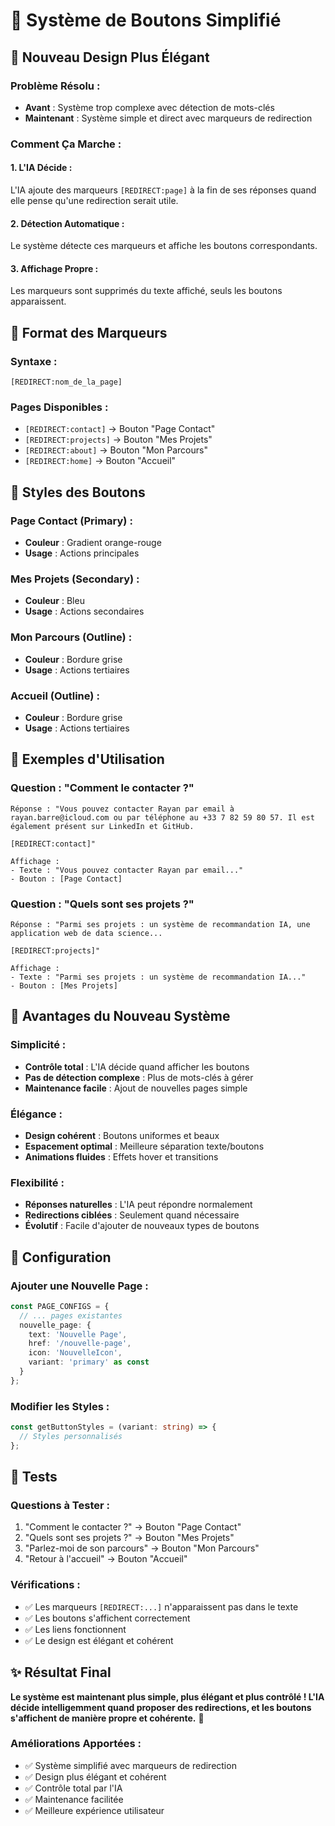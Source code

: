 # 🎯 Système de Boutons Simplifié

## 🎨 Nouveau Design Plus Élégant

### **Problème Résolu :**
- **Avant** : Système trop complexe avec détection de mots-clés
- **Maintenant** : Système simple et direct avec marqueurs de redirection

### **Comment Ça Marche :**

#### **1. L'IA Décide :**
L'IA ajoute des marqueurs `[REDIRECT:page]` à la fin de ses réponses quand elle pense qu'une redirection serait utile.

#### **2. Détection Automatique :**
Le système détecte ces marqueurs et affiche les boutons correspondants.

#### **3. Affichage Propre :**
Les marqueurs sont supprimés du texte affiché, seuls les boutons apparaissent.

## 🔧 Format des Marqueurs

### **Syntaxe :**
```
[REDIRECT:nom_de_la_page]
```

### **Pages Disponibles :**
- `[REDIRECT:contact]` → Bouton "Page Contact"
- `[REDIRECT:projects]` → Bouton "Mes Projets"
- `[REDIRECT:about]` → Bouton "Mon Parcours"
- `[REDIRECT:home]` → Bouton "Accueil"

## 🎨 Styles des Boutons

### **Page Contact (Primary) :**
- **Couleur** : Gradient orange-rouge
- **Usage** : Actions principales

### **Mes Projets (Secondary) :**
- **Couleur** : Bleu
- **Usage** : Actions secondaires

### **Mon Parcours (Outline) :**
- **Couleur** : Bordure grise
- **Usage** : Actions tertiaires

### **Accueil (Outline) :**
- **Couleur** : Bordure grise
- **Usage** : Actions tertiaires

## 📝 Exemples d'Utilisation

### **Question : "Comment le contacter ?"**
```
Réponse : "Vous pouvez contacter Rayan par email à rayan.barre@icloud.com ou par téléphone au +33 7 82 59 80 57. Il est également présent sur LinkedIn et GitHub.

[REDIRECT:contact]"

Affichage : 
- Texte : "Vous pouvez contacter Rayan par email..."
- Bouton : [Page Contact]
```

### **Question : "Quels sont ses projets ?"**
```
Réponse : "Parmi ses projets : un système de recommandation IA, une application web de data science...

[REDIRECT:projects]"

Affichage :
- Texte : "Parmi ses projets : un système de recommandation IA..."
- Bouton : [Mes Projets]
```

## 🚀 Avantages du Nouveau Système

### **Simplicité :**
- **Contrôle total** : L'IA décide quand afficher les boutons
- **Pas de détection complexe** : Plus de mots-clés à gérer
- **Maintenance facile** : Ajout de nouvelles pages simple

### **Élégance :**
- **Design cohérent** : Boutons uniformes et beaux
- **Espacement optimal** : Meilleure séparation texte/boutons
- **Animations fluides** : Effets hover et transitions

### **Flexibilité :**
- **Réponses naturelles** : L'IA peut répondre normalement
- **Redirections ciblées** : Seulement quand nécessaire
- **Évolutif** : Facile d'ajouter de nouveaux types de boutons

## 🔧 Configuration

### **Ajouter une Nouvelle Page :**
```typescript
const PAGE_CONFIGS = {
  // ... pages existantes
  nouvelle_page: {
    text: 'Nouvelle Page',
    href: '/nouvelle-page',
    icon: 'NouvelleIcon',
    variant: 'primary' as const
  }
};
```

### **Modifier les Styles :**
```typescript
const getButtonStyles = (variant: string) => {
  // Styles personnalisés
};
```

## 🧪 Tests

### **Questions à Tester :**
1. "Comment le contacter ?" → Bouton "Page Contact"
2. "Quels sont ses projets ?" → Bouton "Mes Projets"
3. "Parlez-moi de son parcours" → Bouton "Mon Parcours"
4. "Retour à l'accueil" → Bouton "Accueil"

### **Vérifications :**
- ✅ Les marqueurs `[REDIRECT:...]` n'apparaissent pas dans le texte
- ✅ Les boutons s'affichent correctement
- ✅ Les liens fonctionnent
- ✅ Le design est élégant et cohérent

## ✨ Résultat Final

**Le système est maintenant plus simple, plus élégant et plus contrôlé ! L'IA décide intelligemment quand proposer des redirections, et les boutons s'affichent de manière propre et cohérente.** 🎉

### **Améliorations Apportées :**
- ✅ Système simplifié avec marqueurs de redirection
- ✅ Design plus élégant et cohérent
- ✅ Contrôle total par l'IA
- ✅ Maintenance facilitée
- ✅ Meilleure expérience utilisateur
